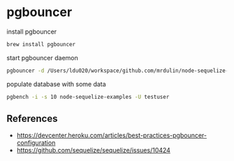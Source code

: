 # pgbouncer

install pgbouncer

```bash
brew install pgbouncer
```

start pgbouncer daemon

```bash
pgbouncer -d /Users/ldu020/workspace/github.com/mrdulin/node-sequelize-examples/src/examples/pgbouncer/pgbouncer-test.ini
```

populate database with some data

```bash
pgbench -i -s 10 node-sequelize-examples -U testuser
```

## References

- https://devcenter.heroku.com/articles/best-practices-pgbouncer-configuration
- https://github.com/sequelize/sequelize/issues/10424
